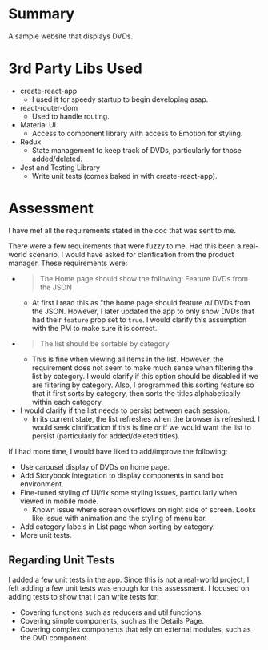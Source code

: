 # Summary

A sample website that displays DVDs.

# 3rd Party Libs Used

* create-react-app
  * I used it for speedy startup to begin developing asap.
* react-router-dom
  * Used to handle routing.
* Material UI
  * Access to component library with access to Emotion for styling.
* Redux
  * State management to keep track of DVDs, particularly for those added/deleted.
* Jest and Testing Library
  * Write unit tests (comes baked in with create-react-app).

# Assessment

I have met all the requirements stated in the doc that was sent to me.

There were a few requirements that were fuzzy to me. Had this been a real-world scenario, I would have asked for clarification from the product manager. These requirements were:
* >The Home page should show the following: Feature DVDs from the JSON
  * At first I read this as "the home page should feature *all* DVDs from the JSON. However, I later updated the app to only show DVDs that had their `feature` prop set to `true`. I would clarify this assumption with the PM to make sure it is correct.
* >The list should be sortable by category
  * This is fine when viewing all items in the list. However, the requirement does not seem to make much sense when filtering the list by category. I would clarify if this option should be disabled if we are filtering by category. Also, I programmed this sorting feature so that it first sorts by category, then sorts the titles alphabetically within each category.
* I would clarify if the list needs to persist between each session.
  * In its current state, the list refreshes when the browser is refreshed. I would seek clarification if this is fine or if we would want the list to persist (particularly for added/deleted titles).

If I had more time, I would have liked to add/improve the following:

* Use carousel display of DVDs on home page.
* Add Storybook integration to display components in sand box environment.
* Fine-tuned styling of UI/fix some styling issues, particularly when viewed in mobile mode.
  * Known issue where screen overflows on right side of screen. Looks like issue with animation and the styling of menu bar.
* Add category labels in List page when sorting by category.
* More unit tests.

## Regarding Unit Tests

I added a few unit tests in the app. Since this is not a real-world project, I felt adding a few unit tests was enough for this assessment. I focused on adding tests to show that I can write tests for:
* Covering functions such as reducers and util functions.
* Covering simple components, such as the Details Page.
* Covering complex components that rely on external modules, such as the DVD component.
